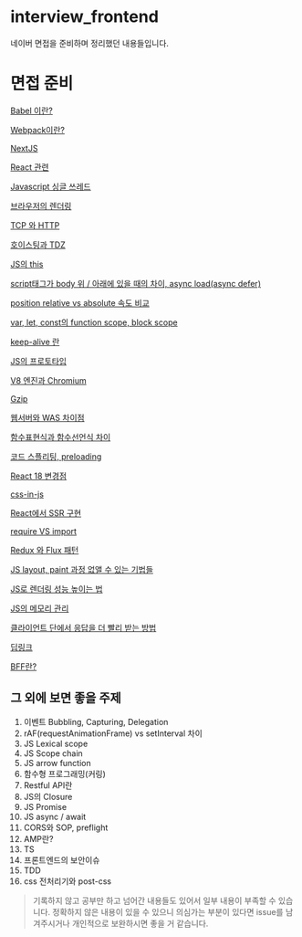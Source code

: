 # interview_frontend

네이버 면접을 준비하며 정리했던 내용들입니다.

# 면접 준비

[Babel 이란?](https://github.com/d-virusss/interview_frontend/blob/main/docs/Babel%20%EC%9D%B4%EB%9E%80.md)

[Webpack이란?](https://github.com/d-virusss/interview_frontend/blob/main/docs/Webpack%EC%9D%B4%EB%9E%80.md)

[NextJS](https://github.com/d-virusss/interview_frontend/blob/main/docs/NextJS.md)

[React 관련](https://github.com/d-virusss/interview_frontend/blob/main/docs/React%20%EA%B4%80%EB%A0%A8.md)

[Javascript 싱글 쓰레드](https://github.com/d-virusss/interview_frontend/blob/main/docs/Javascript%20%EC%8B%B1%EA%B8%80%20%EC%93%B0%EB%A0%88%EB%93%9C.md)

[브라우저의 렌더링](https://github.com/d-virusss/interview_frontend/blob/main/docs/%EB%B8%8C%EB%9D%BC%EC%9A%B0%EC%A0%80%EC%9D%98%20%EB%A0%8C%EB%8D%94%EB%A7%81.md)

[TCP 와 HTTP](https://github.com/d-virusss/interview_frontend/blob/main/docs/TCP%20%EC%99%80%20HTTP.md)

[호이스팅과 TDZ](https://github.com/d-virusss/interview_frontend/blob/main/docs/%ED%98%B8%EC%9D%B4%EC%8A%A4%ED%8C%85%EA%B3%BC%20TDZ.md)

[JS의 this](https://github.com/d-virusss/interview_frontend/blob/main/docs/JS%EC%9D%98%20this.md)

[script태그가 body 위 / 아래에 있을 때의 차이, async load(async defer)](https://github.com/d-virusss/interview_frontend/blob/main/docs/script%ED%83%9C%EA%B7%B8%EA%B0%80%20body%20%EC%9C%84%20%EC%95%84%EB%9E%98%EC%97%90%20%EC%9E%88%EC%9D%84%20%EB%95%8C%EC%9D%98%20%EC%B0%A8%EC%9D%B4%2C%20async.md)

[position relative vs absolute 속도 비교](https://github.com/d-virusss/interview_frontend/blob/main/docs/position%20relative%20vs%20absolute%20%EC%86%8D%EB%8F%84%20%EB%B9%84%EA%B5%90.md)

[var, let, const의 function scope, block scope](https://github.com/d-virusss/interview_frontend/blob/main/docs/var%2C%20let%2C%20const%EC%9D%98%20function%20scope%2C%20block%20scope.md)

[keep-alive 란](https://github.com/d-virusss/interview_frontend/blob/main/docs/keep-alive%20%EB%9E%80.md)

[JS의 프로토타입](https://github.com/d-virusss/interview_frontend/blob/main/docs/JS%EC%9D%98%20%ED%94%84%EB%A1%9C%ED%86%A0%ED%83%80%EC%9E%85.md)

[V8 엔진과 Chromium](https://github.com/d-virusss/interview_frontend/blob/main/docs/V8%20%EC%97%94%EC%A7%84%EA%B3%BC%20Chromium.md)

[Gzip](https://github.com/d-virusss/interview_frontend/blob/main/docs/Gzip.md)

[웹서버와 WAS 차이점](https://github.com/d-virusss/interview_frontend/blob/main/docs/%EC%9B%B9%EC%84%9C%EB%B2%84%EC%99%80%20WAS%20%EC%B0%A8%EC%9D%B4%EC%A0%90.md)

[함수표현식과 함수선언식 차이](https://github.com/d-virusss/interview_frontend/blob/main/docs/%ED%95%A8%EC%88%98%ED%91%9C%ED%98%84%EC%8B%9D%EA%B3%BC%20%ED%95%A8%EC%88%98%EC%84%A0%EC%96%B8%EC%8B%9D%20%EC%B0%A8%EC%9D%B4.md)

[코드 스플리팅, preloading](https://github.com/d-virusss/interview_frontend/blob/main/docs/%EC%BD%94%EB%93%9C%20%EC%8A%A4%ED%94%8C%EB%A6%AC%ED%8C%85%2C%20preloading.md)

[React 18 변경점](https://github.com/d-virusss/interview_frontend/blob/main/docs/React%2018%20%EB%B3%80%EA%B2%BD%EC%A0%90.md)

[css-in-js](https://github.com/d-virusss/interview_frontend/blob/main/docs/css-in-js.md)

[React에서 SSR 구현](https://github.com/d-virusss/interview_frontend/blob/main/docs/React%EC%97%90%EC%84%9C%20SSR%20%EA%B5%AC%ED%98%84.md)

[require VS import](https://github.com/d-virusss/interview_frontend/blob/main/docs/require%20VS%20import.md)

[Redux 와 Flux 패턴](https://github.com/d-virusss/interview_frontend/blob/main/docs/Redux%20%EC%99%80%20Flux%20%ED%8C%A8%ED%84%B4.md)

[JS layout, paint 과정 없앨 수 있는 기법들](https://github.com/d-virusss/interview_frontend/blob/main/docs/JS%20layout%2C%20paint%20%EA%B3%BC%EC%A0%95%20%EC%97%86%EC%95%A8%20%EC%88%98%20%EC%9E%88%EB%8A%94%20%EA%B8%B0%EB%B2%95%EB%93%A4.md)

[JS로 렌더링 성능 높이는 법](https://github.com/d-virusss/interview_frontend/blob/main/docs/JS%EB%A1%9C%20%EB%A0%8C%EB%8D%94%EB%A7%81%20%EC%84%B1%EB%8A%A5%20%EB%86%92%EC%9D%B4%EB%8A%94%20%EB%B2%95.md)

[JS의 메모리 관리](https://github.com/d-virusss/interview_frontend/blob/main/docs/JS%EC%9D%98%20%EB%A9%94%EB%AA%A8%EB%A6%AC%20%EA%B4%80%EB%A6%AC.md)

[클라이언트 단에서 응답을 더 빨리 받는 방법](https://github.com/d-virusss/interview_frontend/blob/main/docs/%ED%81%B4%EB%9D%BC%EC%9D%B4%EC%96%B8%ED%8A%B8%20%EB%8B%A8%EC%97%90%EC%84%9C%20%EC%9D%91%EB%8B%B5%EC%9D%84%20%EB%8D%94%20%EB%B9%A8%EB%A6%AC%20%EB%B0%9B%EB%8A%94%20%EB%B0%A9%EB%B2%95.md)

[딥링크](https://github.com/d-virusss/interview_frontend/blob/main/docs/%EB%94%A5%EB%A7%81%ED%81%AC.md)

[BFF란?](https://github.com/d-virusss/interview_frontend/blob/main/docs/BFF%EB%9E%80.md)

## 그 외에 보면 좋을 주제

1. 이벤트 Bubbling, Capturing, Delegation
2. rAF(requestAnimationFrame) vs setInterval 차이
3. JS Lexical scope
4. JS Scope chain
5. JS arrow function
6. 함수형 프로그래밍(커링)
7. Restful API란
8. JS의 Closure
9. JS Promise
10. JS async / await
11. CORS와 SOP, preflight
12. AMP란?
13. TS
14. 프론트엔드의 보안이슈
15. TDD
16. css 전처리기와 post-css

> 기록하지 않고 공부만 하고 넘어간 내용들도 있어서 일부 내용이 부족할 수 있습니다. 정확하지 않은 내용이 있을 수 있으니 의심가는 부분이 있다면 issue를 남겨주시거나 개인적으로 보완하시면 좋을 거 같습니다.
